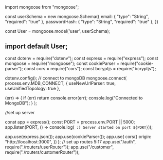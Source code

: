 import mongoose from "mongoose";

const userSchema = new mongoose.Schema({
    email: { "type": "String", "required": "true" },
    passwordHash: { "type": "String", "required": "true" },
})

const User = mongoose.model('user', userSchema);

import default User;
--------------------------------
const dotenv = require("dotenv");
const express = require("express");
const mongoose = require("mongoose");
const cookieParser = require("cookie-parser");
const cors = require("cors");
const bcryptjs = require("bcryptjs");


dotenv.config();
// connect to mongoDB
mongoose.connect(
  process.env.MDB_CONNECT,
  { useNewUrlParser: true, useUnifiedTopology: true },

  (err) => {
    if (err) return console.error(err);
    console.log("Connected to MongoDB");
  }
);

//set up server

const app = express();
const PORT = process.env.PORT || 5000;
app.listen(PORT, () => console.log(` :) Server started on port ${PORT}`));

app.use(express.json());
app.use(cookieParser());
app.use(
  cors({
    origin: "http://localhost:3000",
  })
);
// set up routes 5:17
app.use("/auth", require("./routers/userRouter"));
app.use("/customer", require("./routers/customerRouter"));
